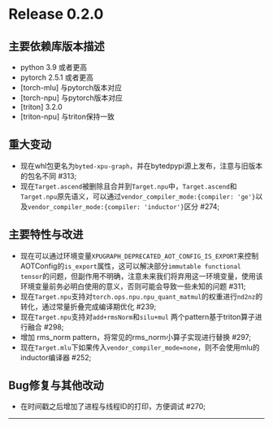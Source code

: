 # Release 0.2.0

## 主要依赖库版本描述
- python 3.9 或者更高
- pytorch 2.5.1 或者更高
- [torch-mlu] 与pytorch版本对应
- [torch-npu] 与pytorch版本对应
- [triton] 3.2.0
- [triton-npu] 与triton保持一致

## 重大变动
- 现在whl包更名为`byted-xpu-graph`，并在bytedpypi源上发布，注意与旧版本的包名不同 #313;
- 现在`Target.ascend`被删除且合并到`Target.npu`中，`Target.ascend`和`Target.npu`原先语义，可以通过`vendor_compiler_mode:{compiler: 'ge'}`以及`vendor_compiler_mode:{compiler: 'inductor'}`区分 #274;

## 主要特性与改进
- 现在可以通过环境变量`XPUGRAPH_DEPRECATED_AOT_CONFIG_IS_EXPORT`来控制AOTConfig的`is_export`属性，这可以解决部分`immutable functional tensor`的问题，但副作用不明确，注意未来我们将弃用这一环境变量，使用该环境变量前务必明白使用的意义，否则可能会导致一些未知的问题 #311;
- 现在`Target.npu`支持对`torch.ops.npu.npu_quant_matmul`的权重进行`nd2nz`的转化，通过常量折叠完成编译期优化 #239;
- 现在`Target.npu`支持对`add+rmsNorm`和`silu+mul` 两个pattern基于triton算子进行融合 #298;
- 增加 rms_norm pattern，将常见的rms_norm小算子实现进行替换 #297;
- 现在`Target.mlu`下如果传入`vendor_compiler_mode=none`，则不会使用mlu的inductor编译器 #252;

## Bug修复与其他改动
- 在时间戳之后增加了进程与线程ID的打印，方便调试 #270;

---
